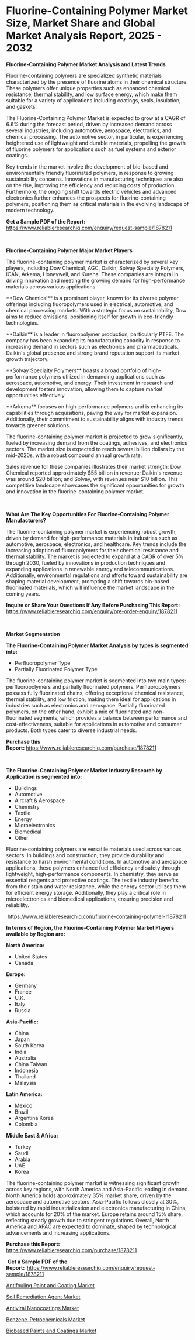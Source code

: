 <p><h1>Fluorine-Containing Polymer Market Size, Market Share and Global Market Analysis Report, 2025 - 2032</h1></p><p><strong>Fluorine-Containing Polymer Market Analysis and Latest Trends</strong></p>
<p><p>Fluorine-containing polymers are specialized synthetic materials characterized by the presence of fluorine atoms in their chemical structure. These polymers offer unique properties such as enhanced chemical resistance, thermal stability, and low surface energy, which make them suitable for a variety of applications including coatings, seals, insulation, and gaskets.</p><p>The Fluorine-Containing Polymer Market is expected to grow at a CAGR of 6.6% during the forecast period, driven by increased demand across several industries, including automotive, aerospace, electronics, and chemical processing. The automotive sector, in particular, is experiencing heightened use of lightweight and durable materials, propelling the growth of fluorine polymers for applications such as fuel systems and exterior coatings. </p><p>Key trends in the market involve the development of bio-based and environmentally friendly fluorinated polymers, in response to growing sustainability concerns. Innovations in manufacturing techniques are also on the rise, improving the efficiency and reducing costs of production. Furthermore, the ongoing shift towards electric vehicles and advanced electronics further enhances the prospects for fluorine-containing polymers, positioning them as critical materials in the evolving landscape of modern technology.</p></p>
<p><strong>Get a Sample PDF of the Report:&nbsp;</strong> <a href="https://www.reliableresearchiq.com/enquiry/request-sample/1878211?utm_campaign=1141&utm_medium=2&utm_source=Github&utm_content=ia&utm_term=03042025&utm_id=fluorine-containing-polymer">https://www.reliableresearchiq.com/enquiry/request-sample/1878211</a></p>
<p>&nbsp;</p>
<p><strong>Fluorine-Containing Polymer Major Market Players</strong></p>
<p><p>The fluorine-containing polymer market is characterized by several key players, including Dow Chemical, AGC, Daikin, Solvay Specialty Polymers, ICAN, Arkema, Honeywell, and Kureha. These companies are integral in driving innovation and meeting the growing demand for high-performance materials across various applications.</p><p>**Dow Chemical** is a prominent player, known for its diverse polymer offerings including fluoropolymers used in electrical, automotive, and chemical processing markets. With a strategic focus on sustainability, Dow aims to reduce emissions, positioning itself for growth in eco-friendly technologies.</p><p>**Daikin** is a leader in fluoropolymer production, particularly PTFE. The company has been expanding its manufacturing capacity in response to increasing demand in sectors such as electronics and pharmaceuticals. Daikin's global presence and strong brand reputation support its market growth trajectory.</p><p>**Solvay Specialty Polymers** boasts a broad portfolio of high-performance polymers utilized in demanding applications such as aerospace, automotive, and energy. Their investment in research and development fosters innovation, allowing them to capture market opportunities effectively.</p><p>**Arkema** focuses on high-performance polymers and is enhancing its capabilities through acquisitions, paving the way for market expansion. Additionally, their commitment to sustainability aligns with industry trends towards greener solutions.</p><p>The fluorine-containing polymer market is projected to grow significantly, fueled by increasing demand from the coatings, adhesives, and electronics sectors. The market size is expected to reach several billion dollars by the mid-2020s, with a robust compound annual growth rate.</p><p>Sales revenue for these companies illustrates their market strength: Dow Chemical reported approximately $55 billion in revenue; Daikin's revenue was around $20 billion; and Solvay, with revenues near $10 billion. This competitive landscape showcases the significant opportunities for growth and innovation in the fluorine-containing polymer market.</p></p>
<p>&nbsp;</p>
<p><strong>What Are The Key Opportunities For Fluorine-Containing Polymer Manufacturers?</strong></p>
<p><p>The fluorine-containing polymer market is experiencing robust growth, driven by demand for high-performance materials in industries such as automotive, aerospace, electronics, and healthcare. Key trends include the increasing adoption of fluoropolymers for their chemical resistance and thermal stability. The market is projected to expand at a CAGR of over 5% through 2030, fueled by innovations in production techniques and expanding applications in renewable energy and telecommunications. Additionally, environmental regulations and efforts toward sustainability are shaping material development, prompting a shift towards bio-based fluorinated materials, which will influence the market landscape in the coming years.</p></p>
<p><strong>Inquire or Share Your Questions If Any Before Purchasing This Report:</strong> <a href="https://www.reliableresearchiq.com/enquiry/pre-order-enquiry/1878211?utm_campaign=1141&utm_medium=2&utm_source=Github&utm_content=ia&utm_term=03042025&utm_id=fluorine-containing-polymer">https://www.reliableresearchiq.com/enquiry/pre-order-enquiry/1878211</a></p>
<p>&nbsp;</p>
<p><strong>Market Segmentation</strong></p>
<p><strong>The Fluorine-Containing Polymer Market Analysis by types is segmented into:</strong></p>
<p><ul><li>Perfluoropolymer Type</li><li>Partially Fluorinated Polymer Type</li></ul></p>
<p><p>The fluorine-containing polymer market is segmented into two main types: perfluoropolymers and partially fluorinated polymers. Perfluoropolymers possess fully fluorinated chains, offering exceptional chemical resistance, thermal stability, and low friction, making them ideal for applications in industries such as electronics and aerospace. Partially fluorinated polymers, on the other hand, exhibit a mix of fluorinated and non-fluorinated segments, which provides a balance between performance and cost-effectiveness, suitable for applications in automotive and consumer products. Both types cater to diverse industrial needs.</p></p>
<p><strong>Purchase this Report:&nbsp;</strong><a href="https://www.reliableresearchiq.com/purchase/1878211?utm_campaign=1141&utm_medium=2&utm_source=Github&utm_content=ia&utm_term=03042025&utm_id=fluorine-containing-polymer">https://www.reliableresearchiq.com/purchase/1878211</a></p>
<p>&nbsp;</p>
<p><strong>The Fluorine-Containing Polymer Market Industry Research by Application is segmented into:</strong></p>
<p><ul><li>Buildings</li><li>Automotive</li><li>Aircraft & Aerospace</li><li>Chemistry</li><li>Textile</li><li>Energy</li><li>Microelectronics</li><li>Biomedical</li><li>Other</li></ul></p>
<p><p>Fluorine-containing polymers are versatile materials used across various sectors. In buildings and construction, they provide durability and resistance to harsh environmental conditions. In automotive and aerospace applications, these polymers enhance fuel efficiency and safety through lightweight, high-performance components. In chemistry, they serve as essential reagents and protective coatings. The textile industry benefits from their stain and water resistance, while the energy sector utilizes them for efficient energy storage. Additionally, they play a critical role in microelectronics and biomedical applications, ensuring precision and reliability.</p></p>
<p><a href="https://www.reliableresearchiq.com/fluorine-containing-polymer-r1878211?utm_campaign=1141&utm_medium=2&utm_source=Github&utm_content=ia&utm_term=03042025&utm_id=fluorine-containing-polymer">&nbsp;https://www.reliableresearchiq.com/fluorine-containing-polymer-r1878211</a></p>
<p><strong>In terms of Region, the Fluorine-Containing Polymer Market Players available by Region are:</strong></p>
<p>
    <p> <strong> North America: </strong>
        <ul>
            <li>United States</li>
            <li>Canada</li>
        </ul>
        </p> 
    <p> <strong> Europe: </strong>
        <ul>
            <li>Germany</li>
            <li>France</li>
            <li>U.K.</li>
            <li>Italy</li>
            <li>Russia</li>
        </ul>
        </p> 
    <p> <strong> Asia-Pacific: </strong>
        <ul>
            <li>China</li>
            <li>Japan</li>
            <li>South Korea</li>
            <li>India</li>
            <li>Australia</li>
            <li>China Taiwan</li>
            <li>Indonesia</li>
            <li>Thailand</li>
            <li>Malaysia</li>
        </ul>
        </p> 
    <p> <strong> Latin America: </strong>
        <ul>
            <li>Mexico</li>
            <li>Brazil</li>
            <li>Argentina Korea</li>
            <li>Colombia</li>
        </ul>
        </p> 
    <p> <strong> Middle East & Africa: </strong>
        <ul>
            <li>Turkey</li>
            <li>Saudi</li>
            <li>Arabia</li>
            <li>UAE</li>
            <li>Korea</li>
        </ul>
    </p>
    </p>
<p><p>The fluorine-containing polymer market is witnessing significant growth across key regions, with North America and Asia-Pacific leading in demand. North America holds approximately 35% market share, driven by the aerospace and automotive sectors. Asia-Pacific follows closely at 30%, bolstered by rapid industrialization and electronics manufacturing in China, which accounts for 20% of the market. Europe retains around 15% share, reflecting steady growth due to stringent regulations. Overall, North America and APAC are expected to dominate, shaped by technological advancements and increasing applications.</p></p>
<p><strong>Purchase this Report: </strong><a href="https://www.reliableresearchiq.com/purchase/1878211?utm_campaign=1141&utm_medium=2&utm_source=Github&utm_content=ia&utm_term=03042025&utm_id=fluorine-containing-polymer">https://www.reliableresearchiq.com/purchase/1878211</a></p>
<p>&nbsp;<strong>Get a Sample PDF of the Report:&nbsp;&nbsp;</strong><a href="https://www.reliableresearchiq.com/enquiry/request-sample/1878211?utm_campaign=1141&utm_medium=2&utm_source=Github&utm_content=ia&utm_term=03042025&utm_id=fluorine-containing-polymer">https://www.reliableresearchiq.com/enquiry/request-sample/1878211</a></p>
<p><strong></strong></p>
<p><p><a href="https://github.com/dahcheeviola/Market-Research-Report-List-1/blob/main/antifouling-paint-and-coating-market.md?utm_campaign=1141&utm_medium=2&utm_source=Github&utm_content=ia&utm_term=03042025&utm_id=fluorine-containing-polymer">Antifouling Paint and Coating Market</a></p><p><a href="https://github.com/dichkotuanny/Market-Research-Report-List-1/blob/main/soil-remediation-agent-market.md?utm_campaign=1141&utm_medium=2&utm_source=Github&utm_content=ia&utm_term=03042025&utm_id=fluorine-containing-polymer">Soil Remediation Agent Market</a></p><p><a href="https://github.com/marrahcerpas05/Market-Research-Report-List-1/blob/main/antiviral-nanocoatings-market.md?utm_campaign=1141&utm_medium=2&utm_source=Github&utm_content=ia&utm_term=03042025&utm_id=fluorine-containing-polymer">Antiviral Nanocoatings Market</a></p><p><a href="https://github.com/rojannovarwd/Market-Research-Report-List-1/blob/main/benzene-petrochemicals-market.md?utm_campaign=1141&utm_medium=2&utm_source=Github&utm_content=ia&utm_term=03042025&utm_id=fluorine-containing-polymer">Benzene-Petrochemicals Market</a></p><p><a href="https://github.com/cagleplittrw/Market-Research-Report-List-1/blob/main/biobased-paints-and-coatings-market.md?utm_campaign=1141&utm_medium=2&utm_source=Github&utm_content=ia&utm_term=03042025&utm_id=fluorine-containing-polymer">Biobased Paints and Coatings Market</a></p></p>